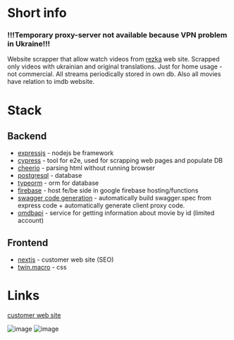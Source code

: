 # Short info

### !!!Temporary proxy-server not available because VPN problem in Ukraine!!!
Website scrapper that allow watch videos from [rezka](https://rezka.ag/) web site. Scrapped only videos with ukrainian and original translations. Just for home usage - not commercial. All streams periodically stored in own db. Also all movies have relation to imdb website.

# Stack

## Backend

- [expressjs](https://expressjs.com/) - nodejs be framework
- [cypress](https://docs.cypress.io/guides/overview/why-cypress) - tool for e2e, used for scrapping web pages and populate DB
- [cheerio](https://cheerio.js.org/) - parsing html without running browser
- [postgresql](https://www.postgresql.org/) - database
- [typeorm](https://typeorm.io/) - orm for database
- [firebase](https://firebase.google.com/docs/functions) - host fe/be side in google firebase hosting/functions
- [swagger code generation](https://github.com/mgerasika/typescript-to-swagger) - automatically build swagger.spec from express code + automatically generate client proxy code.
- [omdbapi](http://www.omdbapi.com/) - service for getting information about movie by id (limited account)

## Frontend

- [nextjs](https://nextjs.org/) - customer web site (SEO)
- [twin.macro](https://github.com/ben-rogerson/twin.macro) - css

# Links

[customer web site](https://ua-video-online.web.app/)

![image](https://github.com/mgerasika/ua-video-online/assets/10614750/1ebb5e0c-8478-4085-bc2e-49d9e1d1fe43)
![image](https://github.com/mgerasika/ua-video-online/assets/10614750/e35f9e39-69a6-4a6f-be34-22067a24e9e3)
